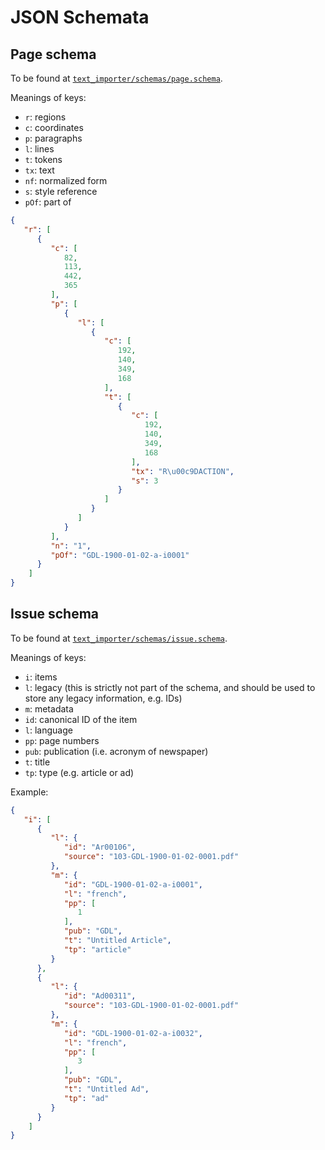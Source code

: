 # JSON Schemata

## Page schema

To be found at [`text_importer/schemas/page.schema`](text_importer/schemas/page.schema).

Meanings of keys:

- `r`: regions
- `c`: coordinates
- `p`: paragraphs
- `l`: lines
- `t`: tokens
- `tx`: text
- `nf`: normalized form
- `s`: style reference
- `pOf`: part of

```json
{
   "r": [
      {
         "c": [
            82,
            113,
            442,
            365
         ],
         "p": [
            {
               "l": [
                  {
                     "c": [
                        192,
                        140,
                        349,
                        168
                     ],
                     "t": [
                        {
                           "c": [
                              192,
                              140,
                              349,
                              168
                           ],
                           "tx": "R\u00c9DACTION",
                           "s": 3
                        }
                     ]
                  }
               ]
            }
         ],
         "n": "1",
         "pOf": "GDL-1900-01-02-a-i0001"
      }
    ]
}
```

## Issue schema

To be found at [`text_importer/schemas/issue.schema`](text_importer/schemas/issue.schema).

Meanings of keys:

- `i`: items
- `l`: legacy (this is strictly not part of the schema, and should be used to store any legacy information, e.g. IDs)
- `m`: metadata
- `id`: canonical ID of the item
- `l`: language
- `pp`: page numbers
- `pub`: publication (i.e. acronym of newspaper)
- `t`: title
- `tp`: type (e.g. article or ad)

Example:

```json
{
   "i": [
      {
         "l": {
            "id": "Ar00106",
            "source": "103-GDL-1900-01-02-0001.pdf"
         },
         "m": {
            "id": "GDL-1900-01-02-a-i0001",
            "l": "french",
            "pp": [
               1
            ],
            "pub": "GDL",
            "t": "Untitled Article",
            "tp": "article"
         }
      },
      {
         "l": {
            "id": "Ad00311",
            "source": "103-GDL-1900-01-02-0001.pdf"
         },
         "m": {
            "id": "GDL-1900-01-02-a-i0032",
            "l": "french",
            "pp": [
               3
            ],
            "pub": "GDL",
            "t": "Untitled Ad",
            "tp": "ad"
         }
      }
    ]
}
```
